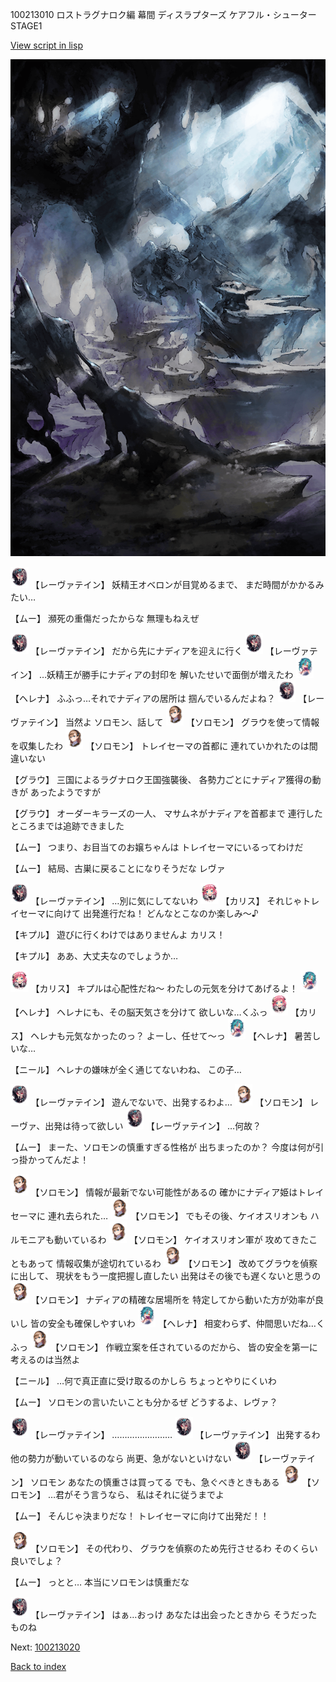 100213010 ロストラグナロク編 幕間 ディスラプターズ  ケアフル・シューター  STAGE1

[View script in lisp](../scripts/100213010.txt)

![101_cave.png](../images/backgrounds/101_cave.png)

<img src="../images/units/3100211.png" alt="3100211.png" height="34"/>
【レーヴァテイン】
妖精王オベロンが目覚めるまで、
まだ時間がかかるみたい…

【ムー】
瀕死の重傷だったからな
無理もねえぜ

<img src="../images/units/3100211.png" alt="3100211.png" height="34"/>
【レーヴァテイン】
だから先にナディアを迎えに行く

<img src="../images/units/3100211.png" alt="3100211.png" height="34"/>
【レーヴァテイン】
…妖精王が勝手にナディアの封印を
解いたせいで面倒が増えたわ

<img src="../images/units/3302811.png" alt="3302811.png" height="34"/>
【ヘレナ】
ふふっ…それでナディアの居所は
掴んでいるんだよね？

<img src="../images/units/3100211.png" alt="3100211.png" height="34"/>
【レーヴァテイン】
当然よ
ソロモン、話して

<img src="../images/units/3503111.png" alt="3503111.png" height="34"/>
【ソロモン】
グラウを使って情報を収集したわ

<img src="../images/units/3503111.png" alt="3503111.png" height="34"/>
【ソロモン】
トレイセーマの首都に
連れていかれたのは間違いない

【グラウ】
三国によるラグナロク王国強襲後、
各勢力ごとにナディア獲得の動きが
あったようですが

【グラウ】
オーダーキラーズの一人、
マサムネがナディアを首都まで
連行したところまでは追跡できました

【ムー】
つまり、お目当てのお嬢ちゃんは
トレイセーマにいるってわけだ

【ムー】
結局、古巣に戻ることになりそうだな
レヴァ

<img src="../images/units/3100211.png" alt="3100211.png" height="34"/>
【レーヴァテイン】
…別に気にしてないわ

<img src="../images/units/3602511.png" alt="3602511.png" height="34"/>
【カリス】
それじゃトレイセーマに向けて
出発進行だね！
どんなとこなのか楽しみ～♪

【キプル】
遊びに行くわけではありませんよ
カリス！

【キプル】
ああ、大丈夫なのでしょうか…

<img src="../images/units/3602511.png" alt="3602511.png" height="34"/>
【カリス】
キプルは心配性だね～
わたしの元気を分けてあげるよ！

<img src="../images/units/3302811.png" alt="3302811.png" height="34"/>
【ヘレナ】
ヘレナにも、その脳天気さを分けて
欲しいな…くふっ

<img src="../images/units/3602511.png" alt="3602511.png" height="34"/>
【カリス】
ヘレナも元気なかったのっ？
よーし、任せて～っ

<img src="../images/units/3302811.png" alt="3302811.png" height="34"/>
【ヘレナ】
暑苦しいな…

【ニール】
ヘレナの嫌味が全く通じてないわね、
この子…

<img src="../images/units/3100211.png" alt="3100211.png" height="34"/>
【レーヴァテイン】
遊んでないで、出発するわよ…

<img src="../images/units/3503111.png" alt="3503111.png" height="34"/>
【ソロモン】
レーヴァ、出発は待って欲しい

<img src="../images/units/3100211.png" alt="3100211.png" height="34"/>
【レーヴァテイン】
…何故？

【ムー】
まーた、ソロモンの慎重すぎる性格が
出ちまったのか？
今度は何が引っ掛かってんだよ！

<img src="../images/units/3503111.png" alt="3503111.png" height="34"/>
【ソロモン】
情報が最新でない可能性があるの
確かにナディア姫はトレイセーマに
連れ去られた…

<img src="../images/units/3503111.png" alt="3503111.png" height="34"/>
【ソロモン】
でもその後、ケイオスリオンも
ハルモニアも動いているわ

<img src="../images/units/3503111.png" alt="3503111.png" height="34"/>
【ソロモン】
ケイオスリオン軍が
攻めてきたこともあって
情報収集が途切れているわ

<img src="../images/units/3503111.png" alt="3503111.png" height="34"/>
【ソロモン】
改めてグラウを偵察に出して、
現状をもう一度把握し直したい
出発はその後でも遅くないと思うの

<img src="../images/units/3503111.png" alt="3503111.png" height="34"/>
【ソロモン】
ナディアの精確な居場所を
特定してから動いた方が効率が良いし
皆の安全も確保しやすいわ

<img src="../images/units/3302811.png" alt="3302811.png" height="34"/>
【ヘレナ】
相変わらず、仲間思いだね…くふっ

<img src="../images/units/3503111.png" alt="3503111.png" height="34"/>
【ソロモン】
作戦立案を任されているのだから、
皆の安全を第一に考えるのは当然よ

【ニール】
…何で真正直に受け取るのかしら
ちょっとやりにくいわ

【ムー】
ソロモンの言いたいことも分かるぜ
どうするよ、レヴァ？

<img src="../images/units/3100211.png" alt="3100211.png" height="34"/>
【レーヴァテイン】
……………………

<img src="../images/units/3100211.png" alt="3100211.png" height="34"/>
【レーヴァテイン】
出発するわ
他の勢力が動いているのなら
尚更、急がないといけない

<img src="../images/units/3100211.png" alt="3100211.png" height="34"/>
【レーヴァテイン】
ソロモン
あなたの慎重さは買ってる
でも、急ぐべきときもある

<img src="../images/units/3503111.png" alt="3503111.png" height="34"/>
【ソロモン】
…君がそう言うなら、
私はそれに従うまでよ

【ムー】
そんじゃ決まりだな！
トレイセーマに向けて出発だ！！

<img src="../images/units/3503111.png" alt="3503111.png" height="34"/>
【ソロモン】
その代わり、
グラウを偵察のため先行させるわ
そのくらい良いでしょ？

【ムー】
っとと…
本当にソロモンは慎重だな

<img src="../images/units/3100211.png" alt="3100211.png" height="34"/>
【レーヴァテイン】
はぁ…おっけ
あなたは出会ったときから
そうだったものね

Next: [100213020](100213020.md)

[Back to index](index.md)
